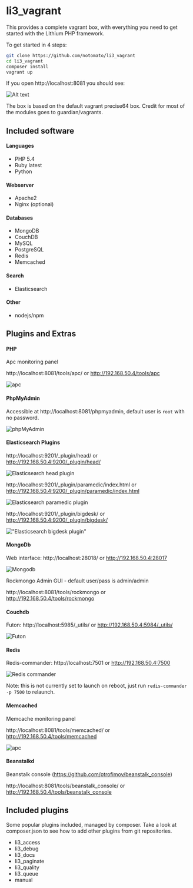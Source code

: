 # li3_vagrant

This provides a complete vagrant box, with everything you need to get started with the Lithium PHP framework.

To get started in 4 steps:

~~~bash
git clone https://github.com/notomato/li3_vagrant
cd li3_vagrant
composer install
vagrant up
~~~

If you open http://localhost:8081 you should see:

![Alt text](https://raw.github.com/notomato/li3_vagrant/master/_docs/img/init.png)

The box is based on the default vagrant precise64 box. Credit for most of the modules goes to guardian/vagrants.

## Included software

#### Languages

 - PHP 5.4
 - Ruby latest
 - Python

#### Webserver

 - Apache2
 - Nginx (optional)

#### Databases

 - MongoDB
 - CouchDB
 - MySQL
 - PostgreSQL
 - Redis
 - Memcached

#### Search

 - Elasticsearch

#### Other

 - nodejs/npm

## Plugins and Extras

#### PHP

Apc monitoring panel

http://localhost:8081/tools/apc/ or http://192.168.50.4/tools/apc

![apc](https://raw.github.com/notomato/li3_vagrant/master/_docs/img/apc.png)

#### PhpMyAdmin

Accessible at http://localhost:8081/phpmyadmin, default user is `root` with no password.

![phpMyAdmin](https://raw.github.com/notomato/li3_vagrant/master/_docs/img/phpmyadmin.png "phpMyAdmin")

#### Elasticsearch Plugins

http://localhost:9201/_plugin/head/ or http://192.168.50.4:9200/_plugin/head/

![Elasticsearch head plugin](https://raw.github.com/notomato/li3_vagrant/master/_docs/img/es_head.png "Elasticsearch head plugin")

http://localhost:9201/_plugin/paramedic/index.html or http://192.168.50.4:9200/_plugin/paramedic/index.html

![Elasticsearch paramedic plugin](https://raw.github.com/notomato/li3_vagrant/master/_docs/img/es_paramedic.png "Elasticsearch paramedic plugin")

http://localhost:9201/_plugin/bigdesk/ or http://192.168.50.4:9200/_plugin/bigdesk/

!["Elasticsearch bigdesk plugin"](https://raw.github.com/notomato/li3_vagrant/master/_docs/img/es_bigdesk.png "Elasticsearch bigdesk plugin")

#### MongoDb

Web interface: http://localhost:28018/ or http://192.168.50.4:28017

![Mongodb](https://raw.github.com/notomato/li3_vagrant/master/_docs/img/mongodb.png "Optional title")

Rockmongo Admin GUI - default user/pass is admin/admin

http://localhost:8081/tools/rockmongo or http://192.168.50.4/tools/rockmongo

#### Couchdb

Futon: http://localhost:5985/_utils/ or http://192.168.50.4:5984/_utils/

![Futon](https://raw.github.com/notomato/li3_vagrant/master/_docs/img/futon.png)

#### Redis

Redis-commander: http://localhost:7501 or http://192.168.50.4:7500

![Redis commander](https://raw.github.com/notomato/li3_vagrant/master/_docs/img/redis_commander.png)

Note: this is not currently set to launch on reboot, just run `redis-commander -p 7500` to relaunch.

#### Memcached

Memcache monitoring panel

http://localhost:8081/tools/memcached/ or http://192.168.50.4/tools/memcached

![apc](https://raw.github.com/notomato/li3_vagrant/master/_docs/img/memcached.png)

#### Beanstalkd

Beanstalk console (https://github.com/ptrofimov/beanstalk_console)

http://localhost:8081/tools/beanstalk_console/ or http://192.168.50.4/tools/beanstalk_console


## Included plugins

Some popular plugins included, managed by composer. Take a look at composer.json to see how to add other plugins from git repositories.

 - li3_access
 - li3_debug
 - li3_docs
 - li3_paginate
 - li3_quality
 - li3_queue
 - manual




